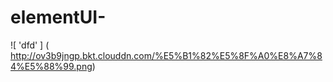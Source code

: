 # elementUI-
![ 'dfd' ] ( http://ov3b9jngp.bkt.clouddn.com/%E5%B1%82%E5%8F%A0%E8%A7%84%E5%88%99.png)
